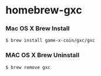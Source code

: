 # homebrew-gxc

### Mac OS X Brew Install

```
$ brew install game-x-coin/gxc/gxc
```

### MAC OS X Brew Uninstall

```
$ brew remove gxc
```
